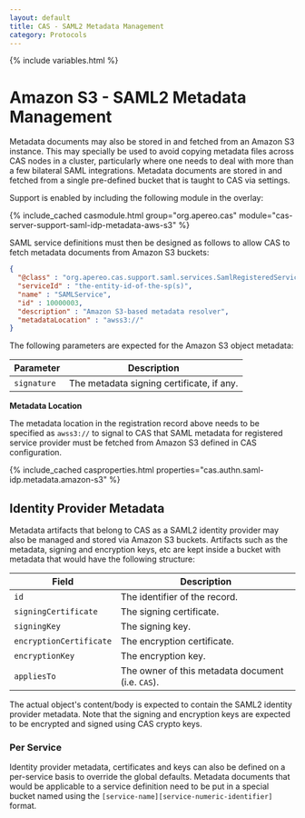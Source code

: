 ```yaml
---
layout: default
title: CAS - SAML2 Metadata Management
category: Protocols
---
```


{% include variables.html %}

# Amazon S3 - SAML2 Metadata Management

Metadata documents may also be stored in and fetched from an Amazon S3 instance.
This may specially be used to avoid copying metadata files across CAS nodes in a cluster, particularly where one needs 
to deal with more than a few bilateral SAML integrations. Metadata documents are stored in and fetched from a 
single pre-defined bucket that is taught to CAS via settings.

Support is enabled by including the following module in the overlay:

{% include_cached casmodule.html group="org.apereo.cas" module="cas-server-support-saml-idp-metadata-aws-s3" %}

SAML service definitions must then be designed as follows to allow CAS to fetch metadata documents from Amazon S3 buckets:

```json
{
  "@class" : "org.apereo.cas.support.saml.services.SamlRegisteredService",
  "serviceId" : "the-entity-id-of-the-sp(s)",
  "name" : "SAMLService",
  "id" : 10000003,
  "description" : "Amazon S3-based metadata resolver",
  "metadataLocation" : "awss3://"
}
```

The following parameters are expected for the Amazon S3 object metadata:

| Parameter   | Description                               |
|-------------|-------------------------------------------|
| `signature` | The metadata signing certificate, if any. |

<div class="alert alert-info"><strong>Metadata Location</strong><p>
The metadata location in the registration record above needs to be specified as <code>awss3://</code> to signal to CAS that 
SAML metadata for registered service provider must be fetched from Amazon S3 defined in CAS configuration. 
</p></div>

{% include_cached casproperties.html properties="cas.authn.saml-idp.metadata.amazon-s3" %}

## Identity Provider Metadata

Metadata artifacts that belong to CAS as a SAML2 identity provider may also be managed and stored 
via Amazon S3 buckets. Artifacts such as the metadata, signing and encryption keys, etc are kept
inside a bucket with metadata that would have the following structure:

| Field                   | Description                                       |
|-------------------------|---------------------------------------------------|
| `id`                    | The identifier of the record.                     |
| `signingCertificate`    | The signing certificate.                          |
| `signingKey`            | The signing key.                                  |
| `encryptionCertificate` | The encryption certificate.                       |
| `encryptionKey`         | The encryption key.                               |
| `appliesTo`             | The owner of this metadata document (i.e. `CAS`). |

The actual object's content/body is expected to contain the SAML2 identity provider metadata. Note 
that the signing and encryption keys are expected to be encrypted and signed using CAS crypto keys.

### Per Service

Identity provider metadata, certificates and keys can also be defined on a per-service basis to override the global defaults.
Metadata documents that would be applicable to a service definition need to be put in a special bucket named 
using the `[service-name][service-numeric-identifier]` format.
